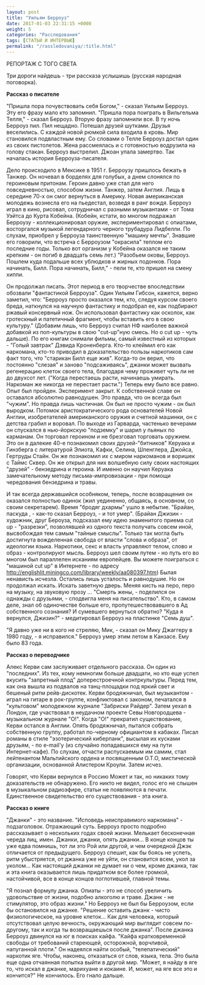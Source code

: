```yaml
---
layout: post
title: "Уильям Берроуз"
date: 2017-01-03 22:31:15 +0000
weight: 5
categories: "Расследования"
tags: [СТАТЬИ И ИНТЕРВЬЮ]
permalink: "/rassledovaniya/:title.html"
---
```

РЕПОРТАЖ С ТОГО СВЕТА

Три дороги найдешь - три рассказа услышишь (русская народная поговорка).

<b>Рассказ о писателе</b>

"Пришла пора почувствовать себя Богом," - сказал Уильям Берроуз. Эту его фразу мало кто запомнил. "Пришла пора поиграть в Вильгельма Телля," - сказал Берроуз. Вторую фразу запомнили все. В ту ночь Берроуз пил. Пил нещадно. Потешал друзей шутками. Друзья веселились. С каждой новой рюмкой сила входила в кровь. Мир становился подвластным ему. Со словами о Телле Берроуз достал один из своих пистолетов. Жена рассмеялась и с готовностью водрузила на голову стакан. Берроуз выстрелил. Джоан упала замертво. Так началась история Берроуза-писателя.

Дело происходило в Мексике в 1951 г. Берроузу пришлось бежать в Танжер. Он ночевал в борделях для голубых, а днем слонялся по героиновым притонам. Героин давно уже стал для него повседневностью, способом жизни. Танжер, затем Англия. Лищь в середине 70-х он смог вернуться в Америку. Новая американская молодежь вознесла его на пьедестал, возведя в ранг вождя. Берроуз играл в кино, рисовал, сотрудничал с разными музыкантами - от Тома Уэйтса до Курта Кобейна. (Кобейн, кстати, во многом подражал Берроузу - коллекционировал оружие, экспериментировал с опиатами, восторгался музыкой легендарного черного трубадура Лидбелли. По слухам, приобрел у Берроуза таинственную "машину мечты". Знавшие его говорили, что встреча с Берроузом "окрасила" теплом его последние годы. Только вот организм у Кобейна оказался не таким крепким - он погиб в двадцать семь лет.) "Разобьем оковы, Берроуз. Пошлем куда подальше всех ублюдков и жирных подонков. Пора начинать, Билл. Пора начинать, Билл," - пели те, кто пришел на смену хиппи.

Он продолжал писать. Этот период в его творчестве впоследствии обозвали "фантастикой Берроуза". Один Уильям Гибсон, кажется, верно заметил, что: "Берроуз просто оказался тем, кто, следуя курсом своего бреда, наткнулся на научную фантастику и подобрал ее, как подбирают ржавый консервный нож. Он использовал фантастику как осколок, как гротескный и патетичный фрагмент, чтобы вставить его в свою культуру." (Добавим лишь, что Берроуз считал НФ наиболее важной добавкой из поп-культуры в свою "cut-up"ную смесь. Но о cut up - чуть дальше). По его книгам снимали фильмы, самый известный из которых - "Голый завтрак" Дэвида Кроненберга. Кто-то клеймил его как наркомана, кто-то приводил в доказательство пользы наркотиков сам факт того, что "старикан Билл еще жив". Когда-то он верил, что постоянно "слезая" и заново "подсаживаясь", джанки может вызвать регенерацию клеток своего тела, благодаря чему проживет чуть ли не до двухсот лет. ("Когда перестаешь расти, начинаешь умирать. Наркоман же никогда не перестает расти.") Теперь ему было все равно. Опыт был пройден. Эксперимент закрыт. К собственной славе он оставался абсолютно равнодушен. Это правда, что он всегда был "чужим". Но правда лишь частичная. Он был не просто чужим - он был выродком. Потомок аристократического рода основателей Новой Англии, изобретателей американского оружия и счетной машинки, он с детства грабил и воровал. По выходе из Гарварда, частенько вечерами он спускался в нью-йоркскую "подземку" и шарил у пьяных по карманам. Он торговал героином и не брезговал торговать оружием. Это он в далекие 40-е познакомил своих друзей-"битников" Керуака и Гинзберга с литературой Элиота, Кафки, Селина, Шпенглера, Джойса, Гертруды Стайн. Он же познакомил их с миром наркоманов и воришек с Таймс Сквер. Он же открыл для них волшебную силу своих настоящих "друзей" - бензедрина и героина. И именно он научил Керуака замечательному методу письма-импровизации - при помощи чередования бензедрина и травы.

И так всегда державшийся особняком, теперь, после возвращения он оказался полностью одинок (жил уединенно, общаясь, в основном, со своим секретарем). Время "бродяг дхармы" ушло в небытие. "Брайан, паскуда , - как-то сказал Берроуз, - и тот умер". (Брайан Джизин - художник, друг Бероуза, подсказал ему идею знаменитого приема cut up - "разрезки", позволявшей из одного текста получать совсем иной, высвобождая тем самым "тайные смыслы". Только так могла быть достигнута вожделенная свобода от власти "слова и образа", от идеологии языка. Наркотики, секс и власть управляют телом, слово и образ - контролируют мысль. Берроуз шел своим путем - но путь его во многом был параллелен исканиям европейцев. Вы можете поиграться с "машиной cut up" в Интернете - по адресу http://englishlit.miningco.com/library/weekly/aa080397.htm) Былая ненависть исчезла. Остались лишь усталость и равнодушие. Но он продолжал искать. Искать заветную дверь. Меняя кисть на перо, перо на музыку, на звуковую прозу ... "Смерть жены, - поделился он однажды с друзьями, - сподвигла меня на писательство". Кто, в самом деле, знал об одиночестве больше его, пропутешествовавшего в Ад собственного сознания? И сумевшего вернуться обратно? "Куда я вернулся, Джизин?" - медитировал Берроуз на пластинке "Семь душ".

"Я давно уже ни в кого не стреляю, Мик, - сказал он Мику Джаггеру в 1980 году, - я исправился." Берроуз умер этим летом в Канзасе. Ему было 83 года.

<b>Рассказ о переводчике</b>

Алекс Керви сам заслуживает отдельного рассказа. Он один из "последних". Из тех, кому немногим больше двадцати, но кто еще успел вкусить "запретный плод" доперестроечной контркультуры. Перед тем, как она вышла из подвалов на танц-площадки под яркий свет и бешеный ритм рейв-дискотек. Керви бродяжничал, был музыкантом - играл на гитаре в рок-группе, конфликтовал с законом, печатался в "культовом" молодежном журнале "Забриски Райдер". Затем уехал в Лондон, где участвовал в неудачном проекте Севы Новгородцева - музыкальном журнале "О!". Когда "О!" прекратил существование, Керви остался в Англии. Опять бродяжничал, пытался собрать собственную группу, работал по-черному официантом в кабаках. Писал романы в стиле "эзотерический киберпанк", высылая их кусками друзьям, - по e-mail'у (из случайно попадавшихся ему на пути Интернет-кафе). По слухам, отчасти распускаемым им самим, стал лейтенантом Мальтийского ордена и посвященным О.Т.О, мистической организации, основанной Алистером Кроули. Затем исчез.

Говорят, что Керви вернулся в Россию Может и так, но никаких тому доказательств не обнаружено. Его никто не видел, голос его не слышен в музыкальном радиоэфире, статьи не появляются в печати. Единственное свидетельство его существования - эта книга.

<b>Рассказ о книге</b>

"Джанки" - это название. "Исповедь неисправимого наркомана" - подзаголовок. Отражающий суть. Берроуз просто подробно рассказывает о нескольких годах своей жизни. Мелькает бесконечная череда лиц, имен. Джанки, джанки, опять джанки... В конце концов ты уже едва помнишь, тот ли это Рой или другой, и чем очередной Джэк отличается от предыдущего. Берроуз спешит, как бы боясь не успеть, ритм убыстряется, от джанка уже не уйти, он становится всем, укол за уколом... Как настоящий джанки не думает ни о чем, кроме джанка, так и эта книга оказывается лишь придатком все более громкой, настойчивой, все в конце концов поглотившей, главной темы.

"Я познал формулу джанка. Опиаты - это не способ увеличить удовольствие от жизни, подобно алкоголю и траве. Джанк - не стимулятор, это образ жизни." Но Берроуз не был бы Берроузом, если бы остановился на джанке. "Решение оставить джанк - чисто физиологическое, на уровне клеток... Как для человека, который отсутствовал целую вечность, окружающий мир выглядит совсем по-другому, так и когда ты возвращаешься после джанка". После джанка Берроуз двинулся на юг в поисках кайфа. "Кайфа кратковременной свободы от требований стареющей, осторожной, ворчливой, напуганной плоти." Он надеялся найти особый, "телепатический" наркотик яге. Чтобы, наконец, отказаться от слов, языка, тела. Это была еще одна отчаянная попытка выйти в другой мир. "Может, я найду в яге то, что искал в джанке, марихуане и кокаине. И, может, на яге все это и кончится?" Не кончилось. Его гнало дальше.
